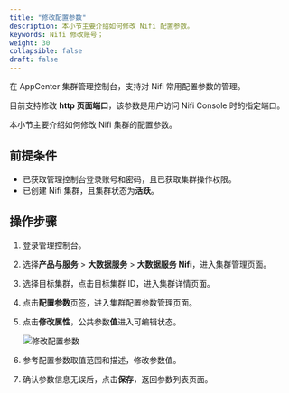 ```yaml
---
title: "修改配置参数"
description: 本小节主要介绍如何修改 Nifi 配置参数。 
keywords: Nifi 修改账号；
weight: 30
collapsible: false
draft: false
---
```



在 AppCenter 集群管理控制台，支持对 Nifi 常用配置参数的管理。

目前支持修改 **http 页面端口**，该参数是用户访问 Nifi Console 时的指定端口。

本小节主要介绍如何修改 Nifi 集群的配置参数。

## 前提条件

- 已获取管理控制台登录账号和密码，且已获取集群操作权限。
- 已创建 Nifi 集群，且集群状态为**活跃**。

## 操作步骤

1. 登录管理控制台。
2. 选择**产品与服务** > **大数据服务** > **大数据服务 Nifi**，进入集群管理页面。
3. 选择目标集群，点击目标集群 ID，进入集群详情页面。
4. 点击**配置参数**页签，进入集群配置参数管理页面。
5. 点击**修改属性**，公共参数**值**进入可编辑状态。
   
   ![修改配置参数](../../_images/modify_para.png)

6. 参考配置参数取值范围和描述，修改参数值。
7. 确认参数信息无误后，点击**保存**，返回参数列表页面。
